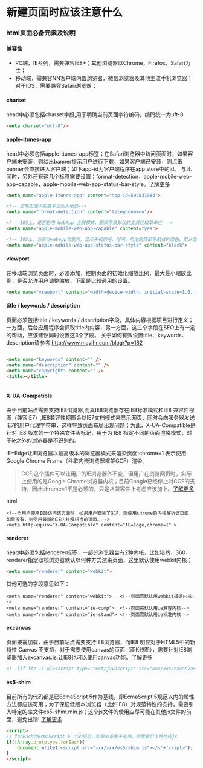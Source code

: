 # 新建页面时应该注意什么

### html页面必备元素及说明

#### 兼容性
- PC端，IE系列，需要兼容IE8+；其他浏览器以Chrome，Firefox，Safari为主；
- 移动端，需兼容NN客户端内置浏览器，微信浏览器及其他主流手机浏览器；对于IOS，需要兼容Safari浏览器；

#### charset
head中必须包括charset字段,用于明确当前页面字符编码，编码统一为uft-8
```html
<meta charset="utf-8"/>
```

#### apple-itunes-app
head中必须包括apple-itunes-app标签；在Safari浏览器中访问页面时，如果客户端未安装，则给出banner提示用户进行下载，如果客户端已安装，则点击banner会直接进入客户端；如下app-id为客户端程序在app store中的id。
与此同时，另外还有这几个标签需要设置：format-detection，apple-mobile-web-app-capable，apple-mobile-web-app-status-bar-style。[了解更多](https://developer.apple.com/library/iad/documentation/AppleApplications/Reference/SafariHTMLRef/Articles/MetaTags.html)
```html
<meta name="apple-itunes-app" content="app-id=592031984">	

<!-- 忽略页面中的数字识别为电话-->
<meta name="format-detection" content="telephone=no"/>

<!-- IOS上，是否启用 WebApp 全屏模式，删除苹果默认的工具栏和菜单栏 -->
<meta name="apple-mobile-web-app-capable" content="yes">

<!-- IOS上，当启动webapp功能时，显示手机信号、时间、电池的顶部导航栏的颜色。默认值为default（白色），可以定为black（黑色）和black-translucent（灰色半透明）,起作用的前提是设置了apple-apple-mobile-web-app-capable-->
<meta name="apple-mobile-web-app-status-bar-style" content="black">
```
	

#### viewport
在移动端浏览页面时，必须添加，控制页面的初始化缩放比例，最大最小缩放比例，是否允许用户调整缩放，下面是比较通用的设置。
```html
<meta name="viewport" content="width=device-width, initial-scale=1.0, maximum-scale=1.0, user-scalable=0" >
```
#### title / keywords / description
页面必须包括title / keywords / description字段，具体内容根据项目进行定义；
一方面，后台应用程序会抓取title内内容，另一方面，这三个字段在SEO上有一定的帮助，应该建议同时设置这3个字段。
关于如何有效设置title、keywords、description请参考 <http://www.mayihr.com/blog/?p=182>

```html

<meta name="keywords" content="" />
<meta name="description" content="" />
<meta name="copyright" content="" />
<title></title>
	

```


#### X-UA-Compatible
由于目前站点需要支持IE8浏览器,而真IE8浏览器存在IE8标准模式和IE8 兼容性视图（兼容IE7）,IE8兼容性视图会以IE7文档模式来显示网页，同时会向服务器发送IE7的用户代理字符串，这样导致页面布局出现问题；为此，X-UA-Compatible是针对 IE8 版本的一个特殊文件头标记，用于为 IE8 指定不同的页面渲染模式，对于ie之外的浏览器是不识别的。

IE=Edge让IE浏览器以最高版本的浏览器模式来渲染页面;chrome=1 表示使用Google Chrome Frame（谷歌内嵌浏览器框架GCF）渲染。
>GCF,这个插件可以让用户的IE浏览器外不变，但用户在浏览网页时，实际上使用的是Google Chrome浏览器内核；目前Google已经停止对GCF的支持，因此chrome=1不是必须的，只是从兼容性上考虑应该加上。[了解更多](http://www.chromium.org/developers/how-tos/chrome-frame-getting-started)

html
```
<!--当用户使用IE8访问该页面时，如果用户安装了GCF，则使用chrome的内核解析该页面，如果没有，则使用最新的IE内核解析当前页面。-->
<meta http-equiv="X-UA-Compatible" content="IE=Edge,chrome=1" >

```

#### renderer
head中必须包括renderer标签；一部分浏览器会有2种内核，比如猎豹，360，renderer指定双核浏览器默认以何种方式渲染页面，这里默认使用webkit内核；

```html
<meta name="renderer" content="webkit">
```

其他可选的字段意思如下：
```
<meta name="renderer" content="webkit">   <!--页面需默认用webkit极速内核-->
<meta name="renderer" content="ie-comp">  <!--页面需默认用ie兼容内核-->
<meta name="renderer" content="ie-stand"> <!--页面需默认用ie标准内核-->
```

#### excanvas
页面按需加载，由于目前站点需要支持IE8浏览器，而IE8 明显对于HTML5中的新特性 Canvas 不支持，对于需要使用canvas的页面（画K线图），需要针对IE8浏览器加入excanvas.js,让IE8也可以使用canvas功能。[了解更多](https://github.com/arv/explorercanvas)

```html
<!--[if lte IE 8]><script type="text/javascript" src="xxx/xxx/excanvas.js"></script><![endif]-->
```

#### es5-shim
目前所有的代码都是已EcmaScript 5作为基线，即EcmaScript 5规范以内的属性方法都应该可用；为了保证低版本浏览器（比如IE8）对规范特性的支持，需要引入特定的库文件es5-shim.min.js；这个js文件的使用应尽可能在其他js文件的前面，避免出错! [了解更多](https://www.npmjs.com/package/es5-shim)

```html
<script>
// forEach为EcmaScript 5 中的规范，如果浏览器不支持，则需要引入特性库js
if(!Array.prototype.forEach){
    document.write('<script src="xxx/xxx/es5-shim.js"></s'+'cript>');
}
</script>
```
